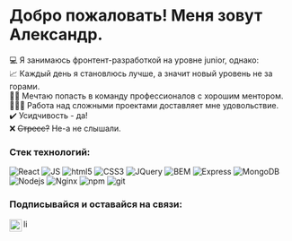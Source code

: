 # Добро пожаловать! Меня зовут Александр.

💻 Я занимаюсь фронтент-разработкой на уровне junior, однако:  
📈 Каждый день я становлюсь лучше, а значит новый уровень не за горами.  
👨‍🎓 Мечтаю попасть в команду профессионалов с хорошим ментором.  
🏋🏼‍♂️ Работа над сложными проектами доставляет мне удовольствие.  
✔️ Усидчивость - да!  
❌ ~~Стресс?~~ Не-а не слышали.

### Стек технологий:  

<p>
<img alt="React" src="https://img.shields.io/badge/-React-45b8d8?style=flat-square&logo=react&logoColor=white" />
<img alt="JS" src="https://img.shields.io/badge/JS-yellow?style=flat-square&logo=JavaScript" />
<img alt="html5" src="https://img.shields.io/badge/-HTML5-E34F26?style=flat-square&logo=html5&logoColor=white" />
<img alt="CSS3" src="https://img.shields.io/badge/CSS-blue?style=flat-square&logo=CSS3" />
<img alt="JQuery" src="https://img.shields.io/badge/JQuery-%239c3493?style=flat-square&logo=JQuery" />
<img alt="BEM" src="https://img.shields.io/badge/BEM-black?style=flat-square&logo=bem" />
<img alt="Express" src="https://img.shields.io/badge/Express.js-%23ddd?style=flat-square&logo=Express&logoColor=black" />
<img alt="MongoDB" src="https://img.shields.io/badge/-MongoDB-13aa52?style=flat-square&logo=mongodb&logoColor=white" />
<img alt="Nodejs" src="https://img.shields.io/badge/-Nodejs-43853d?style=flat-square&logo=Node.js&logoColor=white" />
<img alt="Nginx" src="https://img.shields.io/badge/Nginx-%23099639?style=flat-square&logo=Nginx" />
<img alt="npm" src="https://img.shields.io/badge/-NPM-CB3837?style=flat-square&logo=npm&logoColor=white" />
<img alt="git" src="https://img.shields.io/badge/-Git-F05032?style=flat-square&logo=git&logoColor=white" />
</p>

### Подписывайся и оставайся на связи:

<a href="https://www.youtube.com/@Aleksandr_Kub/videos">
  <img align="left" alt="youtube" width="22px" src="https://raw.githubusercontent.com/hussainweb/hussainweb/main/icons/youtube.png" />
</a>

<a href="linkedin.com/in/kubyshkin-aleksandr-5a3706ab">
  <img align="left" alt="linkedin" width="15px" src="https://raw.githubusercontent.com/hussainweb/hussainweb/main/icons/linkedin.png" />
</a>
